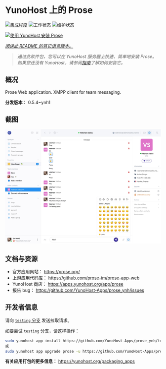 <!--
注意：此 README 由 <https://github.com/YunoHost/apps/tree/master/tools/readme_generator> 自动生成
请勿手动编辑。
-->

# YunoHost 上的 Prose

[![集成程度](https://apps.yunohost.org/badge/integration/prose)](https://ci-apps.yunohost.org/ci/apps/prose/)
![工作状态](https://apps.yunohost.org/badge/state/prose)
![维护状态](https://apps.yunohost.org/badge/maintained/prose)

[![使用 YunoHost 安装 Prose](https://install-app.yunohost.org/install-with-yunohost.svg)](https://install-app.yunohost.org/?app=prose)

*[阅读此 README 的其它语言版本。](./ALL_README.md)*

> *通过此软件包，您可以在 YunoHost 服务器上快速、简单地安装 Prose。*  
> *如果您还没有 YunoHost，请参阅[指南](https://yunohost.org/install)了解如何安装它。*

## 概况

Prose Web application. XMPP client for team messaging.

**分发版本：** 0.5.4~ynh1

## 截图

![Prose 的截图](./doc/screenshots/screenshot.jpg)

## 文档与资源

- 官方应用网站： <https://prose.org/>
- 上游应用代码库： <https://github.com/prose-im/prose-app-web>
- YunoHost 商店： <https://apps.yunohost.org/app/prose>
- 报告 bug： <https://github.com/YunoHost-Apps/prose_ynh/issues>

## 开发者信息

请向 [`testing` 分支](https://github.com/YunoHost-Apps/prose_ynh/tree/testing) 发送拉取请求。

如要尝试 `testing` 分支，请这样操作：

```bash
sudo yunohost app install https://github.com/YunoHost-Apps/prose_ynh/tree/testing --debug
或
sudo yunohost app upgrade prose -u https://github.com/YunoHost-Apps/prose_ynh/tree/testing --debug
```

**有关应用打包的更多信息：** <https://yunohost.org/packaging_apps>

